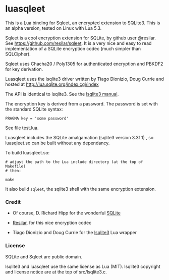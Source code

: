 # luasqleet

This is a Lua binding for Sqleet, an encrypted extension to SQLite3.  This is an alpha version, tested on Linux with Lua 5.3.

Sqleet is a cool encryption extension for SQLite, by github user @resilar. See https://github.com/resilar/sqleet.  It is a very nice and easy to read implementation of a SQLite encryption codec (much simpler than SQLCipher).  

Sqleet uses Chacha20 / Poly1305 for authenticated encryption and 
PBKDF2 for key derivation.

Luasqleet uses the lsqlite3 driver written by Tiago Dionizio, Doug Currie and hosted at http://lua.sqlite.org/index.cgi/index

The API is identical to lsqlite3. See the [lsqlite3 manual](http://lua.sqlite.org/index.cgi/doc/tip/doc/lsqlite3.wiki).

The encryption key is derived from a password. The password is set with the standard SQLite syntax:
```
PRAGMA key = 'some password' 
```
See file test.lua.

Luasqleet includes the SQLite amalgamation (sqlite3 version 3.31.1) , so luasqleet.so can be built without any dependancy.

To build luasqleet.so:

```
# adjust the path to the Lua include directory (at the top of Makefile)
# then:

make
```

It also build `sqleet`, the sqlite3 shell with the same encryption extension.


### Credit

- Of course, D. Richard Hipp for the wonderful [SQLite](https://www.sqlite.org/)

- [Resilar](https://github.com/resilar/sqleet), for this nice encryption codec 

- Tiago Dionizio and Doug Currie for the [lsqlite3](http://lua.sqlite.org/index.cgi/index) Lua wrapper


### License

SQLite and Sqleet are public domain.

lsqlite3 and luasqleet use the same license as Lua (MIT). lsqlite3 copyright and license notice are at the top of src/lsqlite3.c.








